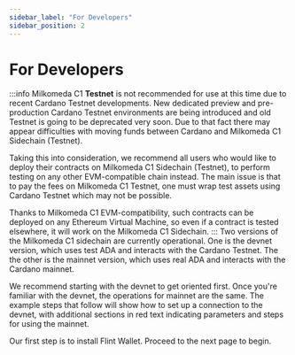 ```yaml
---
sidebar_label: "For Developers"
sidebar_position: 2
---
```


# For Developers

:::info
Milkomeda C1 **Testnet** is not recommended for use at this time due to recent Cardano Testnet developments. New dedicated preview and pre-production Cardano Testnet environments are being introduced and old Testnet is going to be deprecated very soon. Due to that fact there may appear difficulties with moving funds between Cardano and Milkomeda C1 Sidechain (Testnet). 

Taking this into consideration, we recommend all users who would like to deploy their contracts on Milkomeda C1 Sidechain (Testnet), to perform testing on any other EVM-compatible chain instead. The main issue is that to pay the fees on Milkomeda C1 Testnet, one must wrap test assets using Cardano Testnet which may not be possible.

Thanks to Milkomeda C1 EVM-compatibility, such contracts can be deployed on any Ethereum Virtual Machine, so even if a contract is tested elsewhere, it will work on the Milkomeda C1 Sidechain.
:::
Two versions of the Milkomeda C1 sidechain are currently operational. One is the devnet version, which uses test ADA and interacts with the Cardano Testnet. The the other is the mainnet version, which uses real ADA and interacts with the Cardano mainnet.

We recommend starting with the devnet to get oriented first. Once you're familiar with the devnet, the operations for mainnet are the same. The example steps that follow will show how to set up a connection to the devnet, with additional sections in red text indicating parameters and steps for using the mainnet.

Our first step is to install Flint Wallet. Proceed to the next page to begin.
